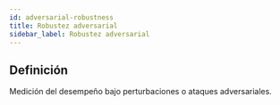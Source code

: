 ```yaml
---
id: adversarial-robustness
title: Robustez adversarial
sidebar_label: Robustez adversarial
---
```


## Definición
Medición del desempeño bajo perturbaciones o ataques adversariales.
